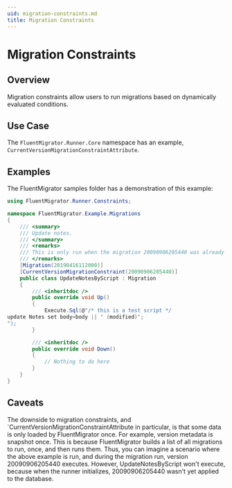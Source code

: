 ```yaml
---
uid: migration-constraints.md
title: Migration Constraints
---
```


# Migration Constraints

## Overview

Migration constraints allow users to run migrations based on dynamically evaluated conditions.

## Use Case

The `FluentMigrator.Runner.Core` namespace has an example, `CurrentVersionMigrationConstraintAttribute`.

## Examples

The FluentMigrator samples folder has a demonstration of this example:

```c#
using FluentMigrator.Runner.Constraints;

namespace FluentMigrator.Example.Migrations
{
    /// <summary>
    /// Update notes.
    /// </summary>
    /// <remarks>
    /// This is only run when the migration 20090906205440 was already applied to the database.
    /// </remarks>
    [Migration(20190416112000)]
    [CurrentVersionMigrationConstraint(20090906205440)]
    public class UpdateNotesByScript : Migration
    {
        /// <inheritdoc />
        public override void Up()
        {
            Execute.Sql(@"/* this is a test script */
update Notes set body=body || ' (modified)';
");
        }

        /// <inheritdoc />
        public override void Down()
        {
            // Nothing to do here
        }
    }
}
```

## Caveats

The downside to migration constraints, and `CurrentVersionMigrationConstraintAttribute  in particular, is that some data is only loaded by FluentMigrator once.  For example, version metadata is snapshot once.  This is because FluentMigrator builds a list of all migrations to run, once, and then runs them.  Thus, you can imagine a scenario where the above example is run, and during the migration run, version 20090906205440 executes.  However, UpdateNotesByScript won't execute, because when the runner initializes, 20090906205440 wasn't yet applied to the database.